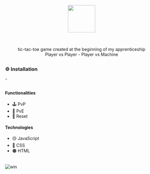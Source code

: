 ### <p align='center'> <img src="https://github.com/fabioVitorio/jogo_da_velha/assets/109548564/06fcbf4c-9a46-44e1-b1f3-b61e3d8966c4" width="90"/>
 </p>
<br>
<p align='center'> tic-tac-toe game created at the beginning of my apprenticeship
 <br>
Player vs Player - Player vs Machine <br></p>

##
### ⚙️ Installation
```bash
~
```
##
#### Functionalities
- 🕹️ PvP <br>
- 🦾 PvE <br>
- 💾 Reset <br>
 #### Technologies
- 🟡 JavaScript <br>
- 🔵 CSS <br>
- 🟠 HTML <br>
  

##
![win](https://user-images.githubusercontent.com/109548564/184801605-0ffab4f4-5ce6-4317-9227-d3713969958c.PNG)
